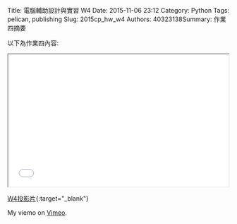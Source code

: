 Title: 電腦輔助設計與實習  W4
Date: 2015-11-06 23:12
Category: Python
Tags: pelican, publishing
Slug: 2015cp_hw_w4
Authors: 40323138Summary: 作業四摘要

以下為作業四內容:

<iframe src="40323138_cp_w4_p.html" width="500" height="300"></iframe>

[W4投影片](40323138_cp_w4_p.html){:target="_blank"}



My  viemo</a> on <a href="https://vimeo.com/home/myvideos">Vimeo</a>.</p>